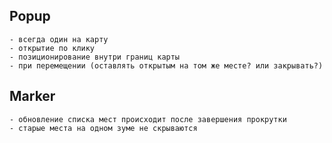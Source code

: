 ## Popup

    - всегда один на карту
    - открытие по клику
    - позиционирование внутри границ карты
    - при перемещении (оставлять открытым на том же месте? или закрывать?)

## Marker

    - обновление списка мест происходит после завершения прокрутки
    - старые места на одном зуме не скрываются
